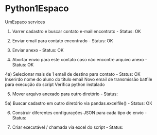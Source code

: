 # Python1Espaco
UmEspaco services

1) Varrer cadastro e buscar contato e-mail encontrato - Status: OK
 
2) Enviar email para contato encontrado - Status: OK
 
3) Enviar anexo - Status: OK
  
4) Abortar envio para este contato caso não encontre arquivo anexo - Status: OK

4a) Selecionar mais de 1 email de destino para contato - Status: OK
   Inserirdo nome do aluno do título email
   Novo email de transmissão
   batfile para execução do script
   Verifica python instalado

5) Mover arquivo anexado para outro diretório - Status:
   
5a)
   Buscar cadastro em outro diretório via pandas.excelfile() - Status: OK
  
6) Construir diferentes configurações JSON para cada tipo de envio - Status: 

7) Criar executável / chamada via excel do script - Status: 
